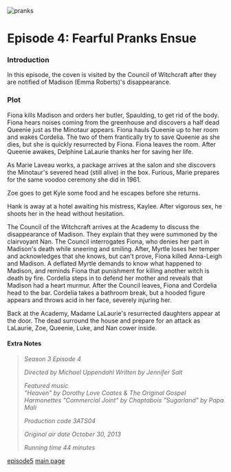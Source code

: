 ![pranks](https://github.com/user-attachments/assets/4fdb1bf3-0dcb-4c37-80e0-fc2c1e81a46d)

# Episode 4: Fearful Pranks Ensue

### Introduction
In this episode, the coven is visited by the Council of Witchcraft after they are notified of Madison (Emma Roberts)'s disappearance. 

### Plot 
Fiona kills Madison and orders her butler, Spaulding, to get rid of the body. Fiona hears noises coming from the greenhouse and discovers a half dead Queenie just as the Minotaur appears. Fiona hauls Queenie up to her room and wakes Cordelia. The two of them frantically try to save Queenie as she dies, but she is quickly resurrected by Fiona. Fiona leaves the room. After Queenie awakes, Delphine LaLaurie thanks her for saving her life.

As Marie Laveau works, a package arrives at the salon and she discovers the Minotaur's severed head (still alive) in the box. Furious, Marie prepares for the same voodoo ceremony she did in 1961.

Zoe goes to get Kyle some food and he escapes before she returns.

Hank is away at a hotel awaiting his mistress, Kaylee. After vigorous sex, he shoots her in the head without hesitation.

The Council of the Witchcraft arrives at the Academy to discuss the disappearance of Madison. They explain that they were summoned by the clairvoyant Nan. The Council interrogates Fiona, who denies her part in Madison's death while sneering and smiling. After, Myrtle loses her temper and acknowledges that she knows, but can't prove, Fiona killed Anna-Leigh and Madison. A deflated Myrtle demands to know what happened to Madison, and reminds Fiona that punishment for killing another witch is death by fire. Cordelia steps in to defend her mother and reveals that Madison had a heart murmur. After the Council leaves, Fiona and Cordelia head to the bar. Cordelia takes a bathroom break, but a hooded figure appears and throws acid in her face, severely injuring her.

Back at the Academy, Madame LaLaurie's resurrected daughters appear at the door. The dead surround the house and prepare for an attack as LaLaurie, Zoe, Queenie, Luke, and Nan cower inside.

#### Extra Notes
>	*Season 3
Episode 4*
>
> *Directed by	Michael Uppendahl
Written by	Jennifer Salt*
>
> *Featured music	
"Heaven" by Dorothy Love Coates & The Original Gospel Harmonettes
"Commercial Joint" by Chaptabois
"Sugarland" by Papa Mali*
>
> *Production code	3ATS04*
>
> *Original air date	October 30, 2013*
>
> *Running time	44 minutes*

[episode5](episode5.md)         [main page](main.md)
